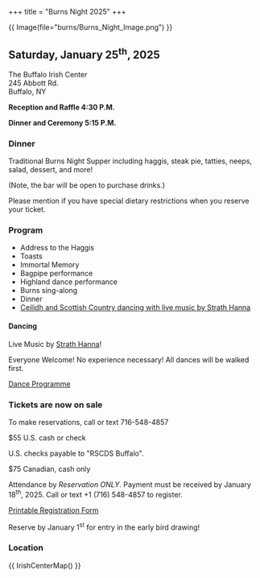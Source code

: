 +++
title = "Burns Night 2025"
+++


{{ Image(file="burns/Burns_Night_Image.png") }}

## Saturday, January 25<sup>th</sup>, 2025

The Buffalo Irish Center  
245 Abbott Rd.  
Buffalo, NY

**Reception and Raffle 4:30 P.M.**

**Dinner and Ceremony 5:15 P.M.**

### Dinner

Traditional Burns Night Supper including haggis, steak pie, tatties, neeps, salad, dessert, and more!

(Note, the bar will be open to purchase drinks.)

Please mention if you have special dietary restrictions when you reserve your ticket.

### Program

* Address to the Haggis
* Toasts
* Immortal Memory
* Bagpipe performance
* Highland dance performance
* Burns sing-along
* Dinner
* [Ceilidh and Scottish Country dancing with live music by Strath Hanna](@/burns/2025/dance_programme.md)

#### Dancing

Live Music by [Strath Hanna](https://www.cantab.net/users/johncollins/strathhanna/index.html)!

Everyone Welcome! No experience necessary! All dances will be walked first.

[Dance Programme](@/burns/2025/dance_programme.md)

### Tickets are now on sale

To make reservations, call or text 716-548-4857

$55 U.S. cash or check

U.S. checks payable to "RSCDS Buffalo".

$75 Canadian, cash only

Attendance by _Reservation ONLY_. Payment must be received by January 18<sup>th</sup>, 2025. Call or text +1 (716) 548-4857 to register.

[Printable Registration Form](/burns/2025/2025_Burns_reg_form.pdf)

Reserve by January 1<sup>st</sup> for entry in the early bird drawing!

### Location

{{ IrishCenterMap() }}
